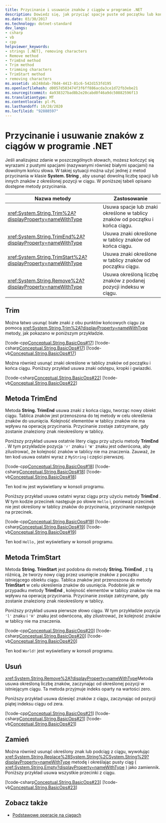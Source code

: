 ```yaml
---
title: Przycinanie i usuwanie znaków z ciągów w programie .NET
description: Dowiedz się, jak przyciąć spacje puste od początku lub końca ciągu lub usunąć dowolną liczbę spacji lub znaków z określonej pozycji w ciągu w programie .NET.
ms.date: 03/30/2017
ms.technology: dotnet-standard
dev_langs:
- csharp
- vb
- cpp
helpviewer_keywords:
- strings [.NET], removing characters
- Remove method
- TrimEnd method
- Trim method
- trimming characters
- TrimStart method
- removing characters
ms.assetid: ab248dab-70d4-4413-81c6-542d153fd195
ms.openlocfilehash: d0057d503474f3f6ff886acda3ce1d72fb3ebe21
ms.sourcegitcommit: 4a938327bad8b2e20cabd0f46a9dc50882596f13
ms.translationtype: MT
ms.contentlocale: pl-PL
ms.lasthandoff: 10/28/2020
ms.locfileid: "92888597"
---
```

# <a name="trimming-and-removing-characters-from-strings-in-net"></a>Przycinanie i usuwanie znaków z ciągów w programie .NET
Jeśli analizujesz zdanie w poszczególnych słowach, możesz kończyć się wyrazami z pustymi spacjami (nazywanymi również białymi spacjami) na dowolnym końcu słowa. W takiej sytuacji można użyć jednej z metod przycinania w klasie **System. String** , aby usunąć dowolną liczbę spacji lub innych znaków z określonej pozycji w ciągu. W poniższej tabeli opisano dostępne metody przycinania.  
  
|Nazwa metody|Zastosowanie|  
|-----------------|---------|  
|<xref:System.String.Trim%2A?displayProperty=nameWithType>|Usuwa spacje lub znaki określone w tablicy znaków od początku i końca ciągu.|  
|<xref:System.String.TrimEnd%2A?displayProperty=nameWithType>|Usuwa znaki określone w tablicy znaków od końca ciągu.|  
|<xref:System.String.TrimStart%2A?displayProperty=nameWithType>|Usuwa znaki określone w tablicy znaków od początku ciągu.|  
|<xref:System.String.Remove%2A?displayProperty=nameWithType>|Usuwa określoną liczbę znaków z podanej pozycji indeksu w ciągu.|  
  
## <a name="trim"></a>Trim

 Można łatwo usunąć białe znaki z obu punktów końcowych ciągu za pomocą <xref:System.String.Trim%2A?displayProperty=nameWithType> metody, jak pokazano w poniższym przykładzie.  
  
 [!code-cpp[Conceptual.String.BasicOps#17](../../../samples/snippets/cpp/VS_Snippets_CLR/conceptual.string.basicops/cpp/trimming.cpp#17)]
 [!code-csharp[Conceptual.String.BasicOps#17](../../../samples/snippets/csharp/VS_Snippets_CLR/conceptual.string.basicops/cs/trimming.cs#17)]
 [!code-vb[Conceptual.String.BasicOps#17](../../../samples/snippets/visualbasic/VS_Snippets_CLR/conceptual.string.basicops/vb/trimming.vb#17)]  
  
 Można również usunąć znaki określone w tablicy znaków od początku i końca ciągu. Poniższy przykład usuwa znaki odstępu, kropki i gwiazdki.  
  
 [!code-csharp[Conceptual.String.BasicOps#22](../../../samples/snippets/csharp/VS_Snippets_CLR/conceptual.string.basicops/cs/trim2.cs#22)]
 [!code-vb[Conceptual.String.BasicOps#22](../../../samples/snippets/visualbasic/VS_Snippets_CLR/conceptual.string.basicops/vb/trim2.vb#22)]  
  
## <a name="trimend"></a>Metoda TrimEnd

 Metoda **String. TrimEnd** usuwa znaki z końca ciągu, tworząc nowy obiekt ciągu. Tablica znaków jest przenoszona do tej metody w celu określenia znaków do usunięcia. Kolejność elementów w tablicy znaków nie ma wpływu na operację przycinania. Przycinanie zostaje zatrzymane, gdy zostanie znaleziony znak nieokreślony w tablicy.  
  
 Poniższy przykład usuwa ostatnie litery ciągu przy użyciu metody **TrimEnd** . W tym przykładzie pozycja `'r'` znaku i `'W'` znaku jest odwrócona, aby zilustrować, że kolejność znaków w tablicy nie ma znaczenia. Zauważ, że ten kod usuwa ostatni wyraz z `MyString` i części pierwszej.  
  
 [!code-cpp[Conceptual.String.BasicOps#18](../../../samples/snippets/cpp/VS_Snippets_CLR/conceptual.string.basicops/cpp/trimming.cpp#18)]
 [!code-csharp[Conceptual.String.BasicOps#18](../../../samples/snippets/csharp/VS_Snippets_CLR/conceptual.string.basicops/cs/trimming.cs#18)]
 [!code-vb[Conceptual.String.BasicOps#18](../../../samples/snippets/visualbasic/VS_Snippets_CLR/conceptual.string.basicops/vb/trimming.vb#18)]  
  
 Ten kod `He` jest wyświetlany w konsoli programu.  
  
 Poniższy przykład usuwa ostatni wyraz ciągu przy użyciu metody **TrimEnd** . W tym kodzie przecinek następuje po słowie `Hello` i, ponieważ przecinek nie jest określony w tablicy znaków do przycinania, przycinanie następuje na przecinek.  
  
 [!code-cpp[Conceptual.String.BasicOps#19](../../../samples/snippets/cpp/VS_Snippets_CLR/conceptual.string.basicops/cpp/trimming.cpp#19)]
 [!code-csharp[Conceptual.String.BasicOps#19](../../../samples/snippets/csharp/VS_Snippets_CLR/conceptual.string.basicops/cs/trimming.cs#19)]
 [!code-vb[Conceptual.String.BasicOps#19](../../../samples/snippets/visualbasic/VS_Snippets_CLR/conceptual.string.basicops/vb/trimming.vb#19)]  
  
 Ten kod `Hello,` jest wyświetlany w konsoli programu.  
  
## <a name="trimstart"></a>Metoda TrimStart

 Metoda **String. TrimStart** jest podobna do metody **String. TrimEnd** , z tą różnicą, że tworzy nowy ciąg przez usunięcie znaków z początku istniejącego obiektu ciągu. Tablica znaków jest przenoszona do metody **TrimStart** w celu określenia znaków do usunięcia. Podobnie jak w przypadku metody **TrimEnd** , kolejność elementów w tablicy znaków nie ma wpływu na operację przycinania. Przycinanie zostaje zatrzymane, gdy zostanie znaleziony znak nieokreślony w tablicy.  
  
 Poniższy przykład usuwa pierwsze słowo ciągu. W tym przykładzie pozycja `'l'` znaku i `'H'` znaku jest odwrócona, aby zilustrować, że kolejność znaków w tablicy nie ma znaczenia.  
  
 [!code-cpp[Conceptual.String.BasicOps#20](../../../samples/snippets/cpp/VS_Snippets_CLR/conceptual.string.basicops/cpp/trimming.cpp#20)]
 [!code-csharp[Conceptual.String.BasicOps#20](../../../samples/snippets/csharp/VS_Snippets_CLR/conceptual.string.basicops/cs/trimming.cs#20)]
 [!code-vb[Conceptual.String.BasicOps#20](../../../samples/snippets/visualbasic/VS_Snippets_CLR/conceptual.string.basicops/vb/trimming.vb#20)]  
  
 Ten kod `World!` jest wyświetlany w konsoli programu.  
  
## <a name="remove"></a>Usuń

 <xref:System.String.Remove%2A?displayProperty=nameWithType>Metoda usuwa określoną liczbę znaków, zaczynając od określonej pozycji w istniejącym ciągu. Ta metoda przyjmuje indeks oparty na wartości zero.  
  
 Poniższy przykład usuwa dziesięć znaków z ciągu, zaczynając od pozycji piątej indeksu ciągu od zera.  
  
 [!code-cpp[Conceptual.String.BasicOps#21](../../../samples/snippets/cpp/VS_Snippets_CLR/conceptual.string.basicops/cpp/trimming.cpp#21)]
 [!code-csharp[Conceptual.String.BasicOps#21](../../../samples/snippets/csharp/VS_Snippets_CLR/conceptual.string.basicops/cs/trimming.cs#21)]
 [!code-vb[Conceptual.String.BasicOps#21](../../../samples/snippets/visualbasic/VS_Snippets_CLR/conceptual.string.basicops/vb/trimming.vb#21)]  
  
## <a name="replace"></a>Zamień

 Można również usunąć określony znak lub podciąg z ciągu, wywołując <xref:System.String.Replace%28System.String%2CSystem.String%29?displayProperty=nameWithType> metodę i określając pusty ciąg ( <xref:System.String.Empty?displayProperty=nameWithType> ) jako zamiennik. Poniższy przykład usuwa wszystkie przecinki z ciągu.  
  
 [!code-csharp[Conceptual.String.BasicOps#23](../../../samples/snippets/csharp/VS_Snippets_CLR/conceptual.string.basicops/cs/replace1.cs#23)]
 [!code-vb[Conceptual.String.BasicOps#23](../../../samples/snippets/visualbasic/VS_Snippets_CLR/conceptual.string.basicops/vb/replace1.vb#23)]  
  
## <a name="see-also"></a>Zobacz także

- [Podstawowe operacje na ciągach](basic-string-operations.md)

